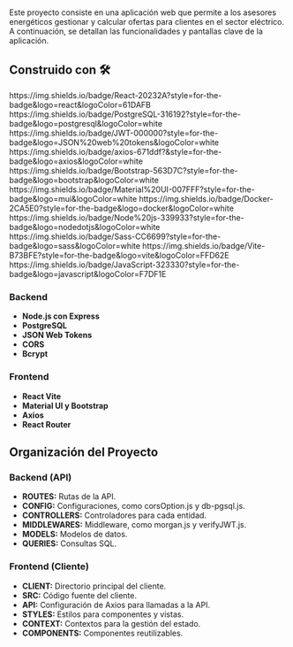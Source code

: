 <h1 align="Proyecto Full Stack: Calculadora de Ofertas Energéticas"></h1>

<p> Este proyecto consiste en una aplicación web que permite a los asesores energéticos gestionar y calcular ofertas para clientes en el sector eléctrico. A continuación, se detallan las funcionalidades y pantallas clave de la aplicación. </p>

<h2>Construido con 🛠️</h2>
https://img.shields.io/badge/React-20232A?style=for-the-badge&logo=react&logoColor=61DAFB
https://img.shields.io/badge/PostgreSQL-316192?style=for-the-badge&logo=postgresql&logoColor=white
https://img.shields.io/badge/JWT-000000?style=for-the-badge&logo=JSON%20web%20tokens&logoColor=white
https://img.shields.io/badge/axios-671ddf?&style=for-the-badge&logo=axios&logoColor=white
https://img.shields.io/badge/Bootstrap-563D7C?style=for-the-badge&logo=bootstrap&logoColor=white
https://img.shields.io/badge/Material%20UI-007FFF?style=for-the-badge&logo=mui&logoColor=white
https://img.shields.io/badge/Docker-2CA5E0?style=for-the-badge&logo=docker&logoColor=white
https://img.shields.io/badge/Node%20js-339933?style=for-the-badge&logo=nodedotjs&logoColor=white
https://img.shields.io/badge/Sass-CC6699?style=for-the-badge&logo=sass&logoColor=white
https://img.shields.io/badge/Vite-B73BFE?style=for-the-badge&logo=vite&logoColor=FFD62E
https://img.shields.io/badge/JavaScript-323330?style=for-the-badge&logo=javascript&logoColor=F7DF1E

<h3>Backend</h3>
    <ul>
    <li><strong>Node.js con Express</strong></li>
    <li><strong>PostgreSQL</strong></li>
    <li><strong>JSON Web Tokens</strong></li>
    <li><strong>CORS</strong></li>
    <li><strong>Bcrypt</strong></li>
  </ul>

<h3>Frontend</h3>
  <ul>
    <li><strong>React Vite</strong></li>
    <li><strong>Material UI y Bootstrap</strong></li>
    <li><strong>Axios</strong></li>
    <li><strong>React Router</strong></li>
  </ul>

<h2>Organización del Proyecto</h2>

<h3>Backend (API)</h3>
<ul>
  <li><strong>ROUTES:</strong> Rutas de la API.</li>
  <li><strong>CONFIG:</strong> Configuraciones, como corsOption.js y db-pgsql.js.</li>
  <li><strong>CONTROLLERS:</strong> Controladores para cada entidad.</li>
  <li><strong>MIDDLEWARES:</strong> Middleware, como morgan.js y verifyJWT.js.</li>
  <li><strong>MODELS:</strong> Modelos de datos.</li>
  <li><strong>QUERIES:</strong> Consultas SQL.</li>
</ul>

<h3>Frontend (Cliente)</h3>
<ul>
  <li><strong>CLIENT:</strong> Directorio principal del cliente.</li>
  <li><strong>SRC:</strong> Código fuente del cliente.</li>
  <li><strong>API:</strong> Configuración de Axios para llamadas a la API.</li>
  <li><strong>STYLES:</strong> Estilos para componentes y vistas.</li>
  <li><strong>CONTEXT:</strong> Contextos para la gestión del estado.</li>
  <li><strong>COMPONENTS:</strong> Componentes reutilizables.</li>
</ul>
